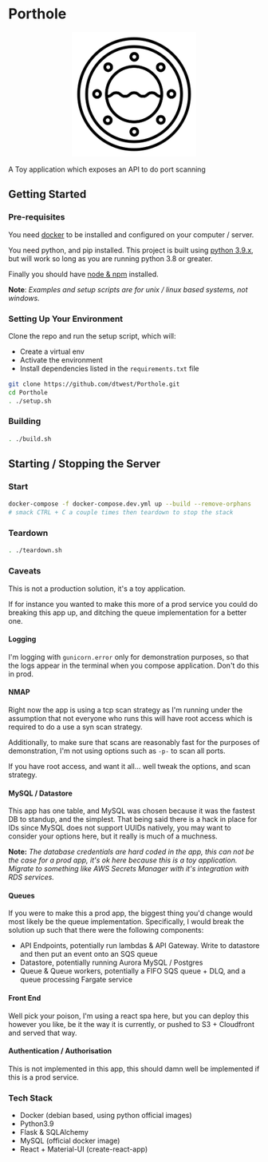 # Porthole

<p align="center">
  <img src="./client/assets/porthole.png?raw=true"
    alt="Porthole icon"
    width="250"
    height="250"
  />
</p>

A Toy application which exposes an API to do port scanning

## Getting Started

### Pre-requisites

You need [docker](https://docs.docker.com/get-docker/) to be installed and configured on your computer / server.

You need python, and pip installed. This project is built using [python 3.9.x](https://www.python.org/downloads/release/python-390/), but will work so long as you are running python 3.8 or greater.

Finally you should have [node & npm](https://nodejs.org/en/) installed.

**Note**: _Examples and setup scripts are for unix / linux based systems, not windows._

### Setting Up Your Environment

Clone the repo and run the setup script, which will:

- Create a virtual env
- Activate the environment
- Install dependencies listed in the `requirements.txt` file

```bash
git clone https://github.com/dtwest/Porthole.git
cd Porthole
. ./setup.sh
```

### Building

```bash
. ./build.sh
```

## Starting / Stopping the Server

### Start

```bash
docker-compose -f docker-compose.dev.yml up --build --remove-orphans
# smack CTRL + C a couple times then teardown to stop the stack
```

### Teardown

```bash
. ./teardown.sh
```

### Caveats

This is not a production solution, it's a toy application.

If for instance you wanted to make this more of a prod service you could do breaking this app up, and ditching the queue implementation for a better one.

#### Logging

I'm logging with `gunicorn.error` only for demonstration purposes, so that the logs appear in the terminal when you compose application. Don't do this in prod.

#### NMAP

Right now the app is using a tcp scan strategy as I'm running under the assumption that not everyone who runs this will have root access which is required to do a use a syn scan strategy.

Additionally, to make sure that scans are reasonably fast for the purposes of demonstration, I'm not using options such as `-p-` to scan all ports.

If you have root access, and want it all... well tweak the options, and scan strategy.

#### MySQL / Datastore

This app has one table, and MySQL was chosen because it was the fastest DB to standup, and the simplest. That being said there is a hack in place for IDs since MySQL does not support UUIDs natively, you may want to consider your options here, but it really is much of a muchness.

**Note:** _The database credentials are hard coded in the app, this can not be the case for a prod app, it's ok here because this is a toy application. Migrate to something like AWS Secrets Manager with it's integration with RDS services._

#### Queues

If you were to make this a prod app, the biggest thing you'd change would most likely be the queue implementation. Specifically, I would break the solution up such that there were the following components:

- API Endpoints, potentially run lambdas & API Gateway. Write to datastore and then put an event onto an SQS queue
- Datastore, potentially running Aurora MySQL / Postgres
- Queue & Queue workers, potentially a FIFO SQS queue + DLQ, and a queue processing Fargate service

#### Front End

Well pick your poison, I'm using a react spa here, but you can deploy this however you like, be it the way it is currently, or pushed to S3 + Cloudfront and served that way.

#### Authentication / Authorisation

This is not implemented in this app, this should damn well be implemented if this is a prod service.

### Tech Stack

- Docker (debian based, using python official images)
- Python3.9
- Flask & SQLAlchemy
- MySQL (official docker image)
- React + Material-UI (create-react-app)
